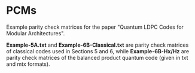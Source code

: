 # PCMs
Example parity check matrices for the paper "Quantum LDPC Codes for Modular Architectures".

**Example-5A.txt** and **Example-6B-Classical.txt** are parity check matrices of classical codes used in Sections 5 and 6, while **Example-6B-Hx/Hz** are parity check matrices of the balanced product quantum code (given in txt and mtx formats).
